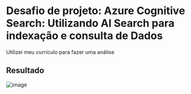 # Desafio de projeto: Azure Cognitive Search: Utilizando AI Search para indexação e consulta de Dados

Utilizei meu currículo para fazer uma análise

## Resultado

![image](https://github.com/user-attachments/assets/a9b7db5d-732a-45b3-8bb2-309b1a5d390f)
